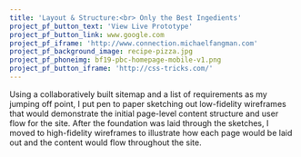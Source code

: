 ```yaml
---
title: 'Layout & Structure:<br> Only the Best Ingedients'
project_pf_button_text: 'View Live Prototype'
project_pf_button_link: www.google.com
project_pf_iframe: 'http://www.connection.michaelfangman.com'
project_pf_background_image: recipe-pizza.jpg
project_pf_phoneimg: bf19-pbc-homepage-mobile-v1.png
project_pf_button_iframe: 'http://css-tricks.com/'
---
```


Using a collaboratively built sitemap and a list of requirements as my jumping off point, I put pen to paper sketching out low-fidelity wireframes that would demonstrate the initial page-level content structure and user flow for the site. After the foundation was laid through the sketches, I moved to high-fidelity wireframes to illustrate how each page would be laid out and the content would flow throughout the site. 
